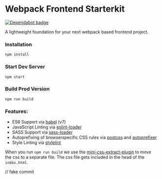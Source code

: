 # Webpack Frontend Starterkit

[![Dependabot badge](https://flat.badgen.net/dependabot/wbkd/webpack-starter?icon=dependabot)](https://dependabot.com/)

A lightweight foundation for your next webpack based frontend project.

### Installation

```
npm install
```

### Start Dev Server

```
npm start
```

### Build Prod Version

```
npm run build
```

### Features:

- ES6 Support via [babel](https://babeljs.io/) (v7)
- JavaScript Linting via [eslint-loader](https://github.com/MoOx/eslint-loader)
- SASS Support via [sass-loader](https://github.com/jtangelder/sass-loader)
- Autoprefixing of browserspecific CSS rules via [postcss](https://postcss.org/) and [autoprefixer](https://github.com/postcss/autoprefixer)
- Style Linting via [stylelint](https://stylelint.io/)

When you run `npm run build` we use the [mini-css-extract-plugin](https://github.com/webpack-contrib/mini-css-extract-plugin) to move the css to a separate file. The css file gets included in the head of the `index.html`.

// fake commit
